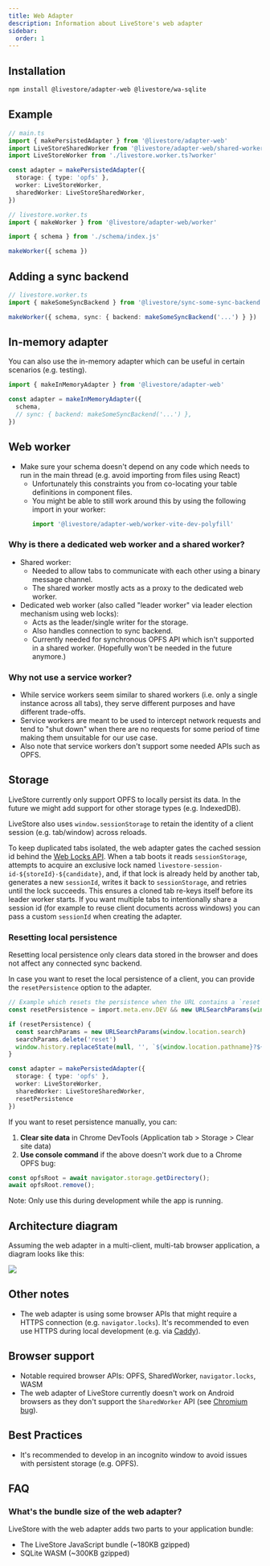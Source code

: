 ```yaml
---
title: Web Adapter
description: Information about LiveStore's web adapter
sidebar:
  order: 1
---
```


## Installation

```bash
npm install @livestore/adapter-web @livestore/wa-sqlite
```

## Example

```ts
// main.ts
import { makePersistedAdapter } from '@livestore/adapter-web'
import LiveStoreSharedWorker from '@livestore/adapter-web/shared-worker?sharedworker'
import LiveStoreWorker from './livestore.worker.ts?worker'

const adapter = makePersistedAdapter({
  storage: { type: 'opfs' },
  worker: LiveStoreWorker,
  sharedWorker: LiveStoreSharedWorker,
})
```

```ts
// livestore.worker.ts
import { makeWorker } from '@livestore/adapter-web/worker'

import { schema } from './schema/index.js'

makeWorker({ schema })
```

## Adding a sync backend

```ts
// livestore.worker.ts
import { makeSomeSyncBackend } from '@livestore/sync-some-sync-backend'

makeWorker({ schema, sync: { backend: makeSomeSyncBackend('...') } })
```

## In-memory adapter

You can also use the in-memory adapter which can be useful in certain scenarios (e.g. testing).

```ts
import { makeInMemoryAdapter } from '@livestore/adapter-web'

const adapter = makeInMemoryAdapter({
  schema,
  // sync: { backend: makeSomeSyncBackend('...') },
})
```

## Web worker

- Make sure your schema doesn't depend on any code which needs to run in the main thread (e.g. avoid importing from files using React)
  - Unfortunately this constraints you from co-locating your table definitions in component files.
  - You might be able to still work around this by using the following import in your worker:
    ```ts
    import '@livestore/adapter-web/worker-vite-dev-polyfill'
    ```

### Why is there a dedicated web worker and a shared worker?

- Shared worker:
  - Needed to allow tabs to communicate with each other using a binary message channel.
  - The shared worker mostly acts as a proxy to the dedicated web worker.
- Dedicated web worker (also called "leader worker" via leader election mechanism using web locks):
  - Acts as the leader/single writer for the storage.
  - Also handles connection to sync backend.
  - Currently needed for synchronous OPFS API which isn't supported in a shared worker. (Hopefully won't be needed in the future anymore.)

### Why not use a service worker?

- While service workers seem similar to shared workers (i.e. only a single instance across all tabs), they serve different purposes and have different trade-offs.
- Service workers are meant to be used to intercept network requests and tend to "shut down" when there are no requests for some period of time making them unsuitable for our use case.
- Also note that service workers don't support some needed APIs such as OPFS.

## Storage

LiveStore currently only support OPFS to locally persist its data. In the future we might add support for other storage types (e.g. IndexedDB).

LiveStore also uses `window.sessionStorage` to retain the identity of a client session (e.g. tab/window) across reloads.

To keep duplicated tabs isolated, the web adapter gates the cached session id behind the [Web Locks API](https://developer.mozilla.org/en-US/docs/Web/API/Web_Locks_API). When a tab boots it reads `sessionStorage`, attempts to acquire an exclusive lock named `livestore-session-id-${storeId}-${candidate}`, and, if that lock is already held by another tab, generates a new `sessionId`, writes it back to `sessionStorage`, and retries until the lock succeeds. This ensures a cloned tab re-keys itself before its leader worker starts. If you want multiple tabs to intentionally share a session id (for example to reuse client documents across windows) you can pass a custom `sessionId` when creating the adapter.

### Resetting local persistence

Resetting local persistence only clears data stored in the browser and does not affect any connected sync backend.

In case you want to reset the local persistence of a client, you can provide the `resetPersistence` option to the adapter.

```ts
// Example which resets the persistence when the URL contains a `reset` query param
const resetPersistence = import.meta.env.DEV && new URLSearchParams(window.location.search).get('reset') !== null

if (resetPersistence) {
  const searchParams = new URLSearchParams(window.location.search)
  searchParams.delete('reset')
  window.history.replaceState(null, '', `${window.location.pathname}?${searchParams.toString()}`)
}

const adapter = makePersistedAdapter({
  storage: { type: 'opfs' },
  worker: LiveStoreWorker,
  sharedWorker: LiveStoreSharedWorker,
  resetPersistence
})
```

If you want to reset persistence manually, you can:

1. **Clear site data** in Chrome DevTools (Application tab > Storage > Clear site data)
2. **Use console command** if the above doesn't work due to a Chrome OPFS bug:

```javascript
const opfsRoot = await navigator.storage.getDirectory();
await opfsRoot.remove();
```

Note: Only use this during development while the app is running.

## Architecture diagram

Assuming the web adapter in a multi-client, multi-tab browser application, a diagram looks like this:

![](https://i.imgur.com/NCKbfub.png)

## Other notes

- The web adapter is using some browser APIs that might require a HTTPS connection (e.g. `navigator.locks`). It's recommended to even use HTTPS during local development (e.g. via [Caddy](https://caddyserver.com/docs/automatic-https)).

## Browser support

- Notable required browser APIs: OPFS, SharedWorker, `navigator.locks`, WASM
- The web adapter of LiveStore currently doesn't work on Android browsers as they don't support the `SharedWorker` API (see [Chromium bug](https://issues.chromium.org/issues/40290702)).

## Best Practices

- It's recommended to develop in an incognito window to avoid issues with persistent storage (e.g. OPFS).

## FAQ

### What's the bundle size of the web adapter?

LiveStore with the web adapter adds two parts to your application bundle:

- The LiveStore JavaScript bundle (~180KB gzipped)
- SQLite WASM (~300KB gzipped)

